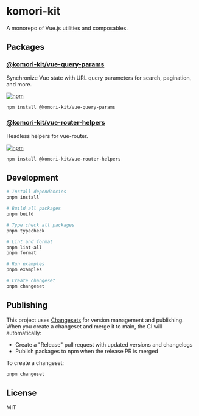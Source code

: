 # komori-kit

A monorepo of Vue.js utilities and composables.

## Packages

### [@komori-kit/vue-query-params](./packages/vue-query-params)

Synchronize Vue state with URL query parameters for search, pagination, and more.

[![npm](https://img.shields.io/npm/v/@komori-kit/vue-query-params.svg)](https://www.npmjs.com/package/@komori-kit/vue-query-params)

```bash
npm install @komori-kit/vue-query-params
```

### [@komori-kit/vue-router-helpers](./packages/vue-router-helpers)

Headless helpers for vue-router.

[![npm](https://img.shields.io/npm/v/@komori-kit/vue-router-helpers.svg)](https://www.npmjs.com/package/@komori-kit/vue-router-helpers)

```bash
npm install @komori-kit/vue-router-helpers
```

## Development

```bash
# Install dependencies
pnpm install

# Build all packages
pnpm build

# Type check all packages
pnpm typecheck

# Lint and format
pnpm lint-all
pnpm format

# Run examples
pnpm examples

# Create changeset
pnpm changeset
```

## Publishing

This project uses [Changesets](https://github.com/changesets/changesets) for version management and publishing. When you create a changeset and merge it to main, the CI will automatically:

- Create a "Release" pull request with updated versions and changelogs
- Publish packages to npm when the release PR is merged

To create a changeset:

```bash
pnpm changeset
```

## License

MIT
